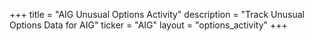 +++
title = "AIG Unusual Options Activity"
description = "Track Unusual Options Data for AIG"
ticker = "AIG"
layout = "options_activity"
+++

